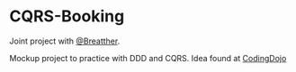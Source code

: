 # CQRS-Booking

Joint project with [@Breatther][breatther].

Mockup project to practice with DDD and CQRS. Idea found at [CodingDojo][codingdojourl]

[breatther]: https://github.com/breatther
[codingdojourl]: https://codingdojo.org/kata/CQRS_Booking/